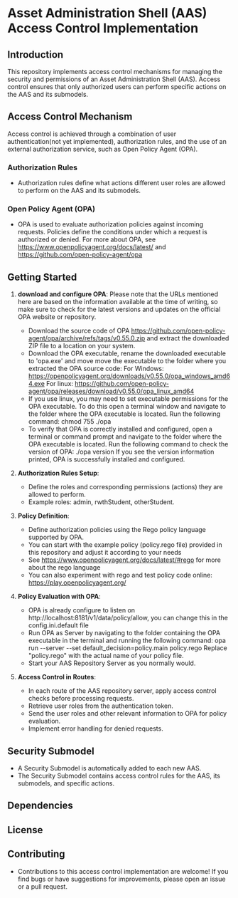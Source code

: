 # Asset Administration Shell (AAS) Access Control Implementation

## Introduction

This repository implements access control mechanisms for managing the security and permissions of an Asset Administration Shell (AAS). Access control ensures that only authorized users can perform specific actions on the AAS and its submodels.

## Access Control Mechanism

Access control is achieved through a combination of user authentication(not yet implemented), authorization rules, and the use of an external authorization service, such as Open Policy Agent (OPA).

### Authorization Rules

- Authorization rules define what actions different user roles are allowed to perform on the AAS and its submodels.

### Open Policy Agent (OPA)

- OPA is used to evaluate authorization policies against incoming requests. Policies define the conditions under which a request is authorized or denied.
  For more about OPA, see https://www.openpolicyagent.org/docs/latest/ and https://github.com/open-policy-agent/opa

## Getting Started
1. **download and configure OPA**:
    Please note that the URLs mentioned here are based on the information available at the time of writing, so make sure to check for the latest versions and updates on the official OPA website or repository.
   - Download the source code of OPA https://github.com/open-policy-agent/opa/archive/refs/tags/v0.55.0.zip and extract the downloaded ZIP file to a location on your system.
   - Download the OPA executable, rename the downloaded executable to 'opa.exe' and move  move the executable to the folder where you extracted the OPA source code:
   For Windows: https://openpolicyagent.org/downloads/v0.55.0/opa_windows_amd64.exe
   For linux: https://github.com/open-policy-agent/opa/releases/download/v0.55.0/opa_linux_amd64
   -  If you use linux, you may need to set executable permissions for the OPA executable. To do this open a terminal window and navigate to the folder where the OPA executable is located. Run the following command: 
   chmod 755 ./opa
   - To verify that OPA is correctly installed and configured, open a terminal or command prompt and navigate to the folder where the OPA executable is located. Run the following command to check the version of OPA:
   ./opa version
   If you see the version information printed, OPA is successfully installed and configured.

2. **Authorization Rules Setup**:
   - Define the roles and corresponding permissions (actions) they are allowed to perform.
   - Example roles: admin, rwthStudent, otherStudent.

3. **Policy Definition**:
   - Define authorization policies using the Rego policy language supported by OPA.
   - You can start with the example policy (policy.rego file) provided in this repository and adjust it according to your needs 
   - See https://www.openpolicyagent.org/docs/latest/#rego for more about the rego language
   - You can also experiment with rego and test policy code online: https://play.openpolicyagent.org/
   
4. **Policy Evaluation with OPA**:
   - OPA is already configure to listen on http://localhost:8181/v1/data/policy/allow, you can change this in the config.ini.default file
   - Run OPA as Server by navigating to the folder containing the OPA executable in the terminal and running the following command:
   opa run --server --set default_decision=policy.main policy.rego
   Replace "policy.rego" with the actual name of your policy file.
   - Start your AAS Repository Server as you normally would.

5. **Access Control in Routes**:
   - In each route of the AAS repository server, apply access control checks before processing requests.
   - Retrieve user roles from the authentication token.
   - Send the user roles and other relevant information to OPA for policy evaluation.
   - Implement error handling for denied requests.


## Security Submodel

- A Security Submodel is automatically added to each new AAS.
- The Security Submodel contains access control rules for the AAS, its submodels, and specific actions.

## Dependencies

## License

## Contributing

- Contributions to this access control implementation are welcome! If you find bugs or have suggestions for improvements, please open an issue or a pull request.



